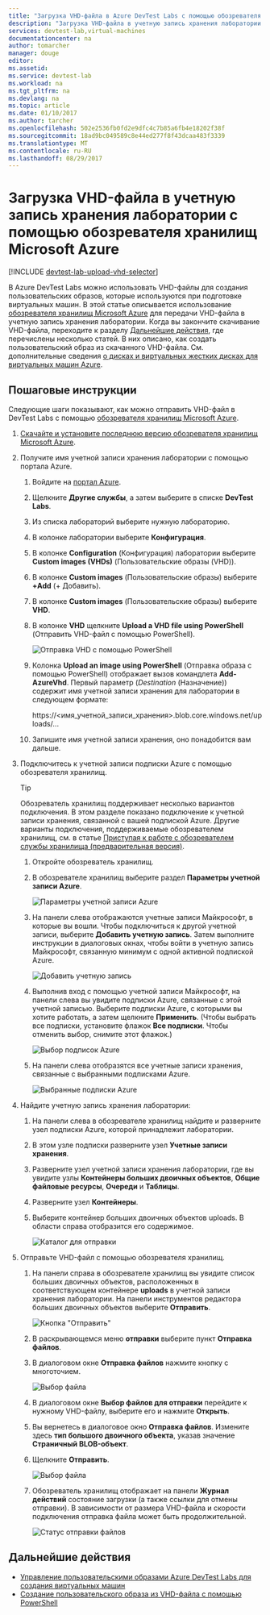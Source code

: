 ```yaml
---
title: "Загрузка VHD-файла в Azure DevTest Labs с помощью обозревателя хранилищ Microsoft Azure | Документация Майкрософт"
description: "Загрузка VHD-файла в учетную запись хранения лаборатории с помощью обозревателя хранилищ Microsoft Azure"
services: devtest-lab,virtual-machines
documentationcenter: na
author: tomarcher
manager: douge
editor: 
ms.assetid: 
ms.service: devtest-lab
ms.workload: na
ms.tgt_pltfrm: na
ms.devlang: na
ms.topic: article
ms.date: 01/10/2017
ms.author: tarcher
ms.openlocfilehash: 502e2536fb0fd2e9dfc4c7b85a6fb4e18202f38f
ms.sourcegitcommit: 18ad9bc049589c8e44ed277f8f43dcaa483f3339
ms.translationtype: MT
ms.contentlocale: ru-RU
ms.lasthandoff: 08/29/2017
---
```

# <a name="upload-vhd-file-to-labs-storage-account-using-microsoft-azure-storage-explorer"></a>Загрузка VHD-файла в учетную запись хранения лаборатории с помощью обозревателя хранилищ Microsoft Azure

[!INCLUDE [devtest-lab-upload-vhd-selector](../../includes/devtest-lab-upload-vhd-selector.md)]

В Azure DevTest Labs можно использовать VHD-файлы для создания пользовательских образов, которые используются при подготовке виртуальных машин. В этой статье описывается использование [обозревателя хранилищ Microsoft Azure](../vs-azure-tools-storage-manage-with-storage-explorer.md) для передачи VHD-файла в учетную запись хранения лаборатории. Когда вы закончите скачивание VHD-файла, переходите к разделу [Дальнейшие действия](#next-steps), где перечислены несколько статей. В них описано, как создать пользовательский образ из скачанного VHD-файла. См. дополнительные сведения [о дисках и виртуальных жестких дисках для виртуальных машин Azure](../virtual-machines/linux/about-disks-and-vhds.md).

## <a name="step-by-step-instructions"></a>Пошаговые инструкции

Следующие шаги показывают, как можно отправить VHD-файл в DevTest Labs с помощью [обозревателя хранилищ Microsoft Azure](../vs-azure-tools-storage-manage-with-storage-explorer.md).

1. [Скачайте и установите последнюю версию обозревателя хранилищ Microsoft Azure](http://www.storageexplorer.com).

1. Получите имя учетной записи хранения лаборатории с помощью портала Azure.

    1. Войдите на [портал Azure](http://go.microsoft.com/fwlink/p/?LinkID=525040).
    
    1. Щелкните **Другие службы**, а затем выберите в списке **DevTest Labs**.
    
    1. Из списка лабораторий выберите нужную лабораторию.  
    
    1. В колонке лаборатории выберите **Конфигурация**. 
    
    1. В колонке **Configuration** (Конфигурация) лаборатории выберите **Custom images (VHDs)** (Пользовательские образы (VHD)).
    
    1. В колонке **Custom images** (Пользовательские образы) выберите **+Add** (+ Добавить). 
    
    1. В колонке **Custom images** (Пользовательские образы) выберите **VHD**.
    
    1. В колонке **VHD** щелкните **Upload a VHD file using PowerShell** (Отправить VHD-файл с помощью PowerShell).
    
        ![Отправка VHD с помощью PowerShell][0]
    
    1. Колонка **Upload an image using PowerShell** (Отправка образа с помощью PowerShell) отображает вызов командлета **Add-AzureVhd**. Первый параметр (*Destination* (Назначение)) содержит имя учетной записи хранения для лаборатории в следующем формате:
    
        https://<имя_учетной_записи_хранения>.blob.core.windows.net/uploads/... 

    1. Запишите имя учетной записи хранения, оно понадобится вам дальше.
    
1. Подключитесь к учетной записи подписки Azure с помощью обозревателя хранилищ.

    > [!TIP] 
    > 
    > Обозреватель хранилищ поддерживает несколько вариантов подключения. В этом разделе показано подключение к учетной записи хранения, связанной с вашей подпиской Azure. Другие варианты подключения, поддерживаемые обозревателем хранилищ, см. в статье [Приступая к работе с обозревателем службы хранилища (предварительная версия)](../vs-azure-tools-storage-manage-with-storage-explorer.md).
 
    1. Откройте обозреватель хранилищ.
    
    1. В обозревателе хранилищ выберите раздел **Параметры учетной записи Azure**. 
    
        ![Параметры учетной записи Azure][1]
    
    1. На панели слева отображаются учетные записи Майкрософт, в которые вы вошли. Чтобы подключиться к другой учетной записи, выберите **Добавить учетную запись**. Затем выполните инструкции в диалоговых окнах, чтобы войти в учетную запись Майкрософт, связанную минимум с одной активной подпиской Azure.
    
        ![Добавить учетную запись][2]
    
    1. Выполнив вход с помощью учетной записи Майкрософт, на панели слева вы увидите подписки Azure, связанные с этой учетной записью. Выберите подписки Azure, с которыми вы хотите работать, а затем щелкните **Применить**. (Чтобы выбрать все подписки, установите флажок **Все подписки**. Чтобы отменить выбор, снимите этот флажок.)
    
        ![Выбор подписок Azure][3]
    
    1. На панели слева отобразятся все учетные записи хранения, связанные с выбранными подписками Azure.
    
        ![Выбранные подписки Azure][4]

1. Найдите учетную запись хранения лаборатории:

    1. На панели слева в обозревателе хранилищ найдите и разверните узел подписки Azure, которой принадлежит лаборатории.
    
    1. В этом узле подписки разверните узел **Учетные записи хранения**.

    1. Разверните узел учетной записи хранения лаборатории, где вы увидите узлы **Контейнеры больших двоичных объектов**, **Общие файловые ресурсы**, **Очереди** и **Таблицы**.
    
    1. Разверните узел **Контейнеры**.
    
    1. Выберите контейнер больших двоичных объектов uploads. В области справа отобразится его содержимое.
        
        ![Каталог для отправки][5]

1. Отправьте VHD-файл с помощью обозревателя хранилищ.

    1. На панели справа в обозревателе хранилищ вы увидите список больших двоичных объектов, расположенных в соответствующем контейнере **uploads** в учетной записи хранения лаборатории. На панели инструментов редактора больших двоичных объектов выберите **Отправить**. 
        
        ![Кнопка "Отправить"][6]
    
    1. В раскрывающемся меню **отправки** выберите пункт **Отправка файлов**.
    
    1. В диалоговом окне **Отправка файлов** нажмите кнопку с многоточием.
        
        ![Выбор файла][8]  

    1. В диалоговом окне **Выбор файлов для отправки** перейдите к нужному VHD-файлу, выберите его и нажмите **Открыть**.
    
    1. Вы вернетесь в диалоговое окно **Отправка файлов**. Измените здесь **тип большого двоичного объекта**, указав значение **Страничный BLOB-объект**.
    
    1. Щелкните **Отправить**.

        ![Выбор файла][9]  
    
    1. Обозреватель хранилищ отображает на панели **Журнал действий** состояние загрузки (а также ссылки для отмены отправки). В зависимости от размера VHD-файла и скорости подключения отправка файла может быть продолжительной. 

        ![Статус отправки файлов][10]  

## <a name="next-steps"></a>Дальнейшие действия

- [Управление пользовательскими образами Azure DevTest Labs для создания виртуальных машин](devtest-lab-create-template.md)
- [Создание пользовательского образа из VHD-файла с помощью PowerShell](devtest-lab-create-custom-image-from-vhd-using-powershell.md)

[0]: ./media/devtest-lab-upload-vhd-using-storage-explorer/upload-image-using-psh.png
[1]: ./media/devtest-lab-upload-vhd-using-storage-explorer/settings-icon.png
[2]: ./media/devtest-lab-upload-vhd-using-storage-explorer/add-account-link.png
[3]: ./media/devtest-lab-upload-vhd-using-storage-explorer/subscriptions-list.png
[4]: ./media/devtest-lab-upload-vhd-using-storage-explorer/storage-accounts-list.png
[5]: ./media/devtest-lab-upload-vhd-using-storage-explorer/upload-dir.png
[6]: ./media/devtest-lab-upload-vhd-using-storage-explorer/upload-button.png
[7]: ./media/devtest-lab-upload-vhd-using-storage-explorer/upload-files.png
[8]: ./media/devtest-lab-upload-vhd-using-storage-explorer/select-file.png
[9]: ./media/devtest-lab-upload-vhd-using-storage-explorer/upload-file.png
[10]: ./media/devtest-lab-upload-vhd-using-storage-explorer/upload-status.png
